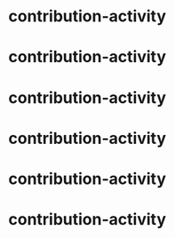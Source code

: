 # contribution-activity
# contribution-activity
# contribution-activity
# contribution-activity
# contribution-activity
# contribution-activity
